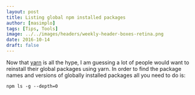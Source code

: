 ```yaml
---
layout: post
title: Listing global npm installed packages
author: [masimplo]
tags: [Tips, Tools]
image: ../../images/headers/weekly-header-boxes-retina.png
date: 2016-10-14
draft: false
---
```


Now that [yarn](https://yarnpkg.com/) is all the hype, I am guessing a lot of people would want to reinstall their global packages using yarn. In order to find the package names and versions of globally installed packages all you need to do is:

`npm ls -g --depth=0`
